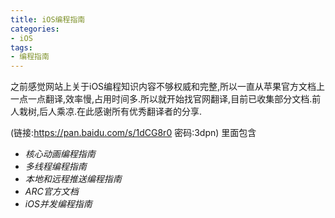 ```yaml
---
title: iOS编程指南 
categories:
- iOS
tags: 
- 编程指南 
---
```


之前感觉网站上关于iOS编程知识内容不够权威和完整,所以一直从苹果官方文档上一点一点翻译,效率慢,占用时间多.所以就开始找官网翻译,目前已收集部分文档.前人栽树,后人乘凉.在此感谢所有优秀翻译者的分享.

 (链接:https://pan.baidu.com/s/1dCG8r0  密码:3dpn)
里面包含
- *核心动画编程指南* 
- *多线程编程指南* 
- *本地和远程推送编程指南*
-  *ARC官方文档*
- *iOS并发编程指南*

